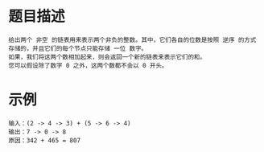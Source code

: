 # 题目描述
    给出两个 非空 的链表用来表示两个非负的整数。其中，它们各自的位数是按照 逆序 的方式存储的，并且它们的每个节点只能存储 一位 数字。
    如果，我们将这两个数相加起来，则会返回一个新的链表来表示它们的和。
    您可以假设除了数字 0 之外，这两个数都不会以 0 开头。

# 示例
```
输入：(2 -> 4 -> 3) + (5 -> 6 -> 4)
输出：7 -> 0 -> 8
原因：342 + 465 = 807
```
